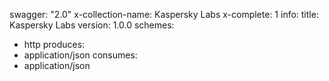 swagger: "2.0"
x-collection-name: Kaspersky Labs
x-complete: 1
info:
  title: Kaspersky Labs
  version: 1.0.0
schemes:
- http
produces:
- application/json
consumes:
- application/json